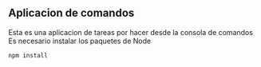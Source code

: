 ## Aplicacion de comandos
Esta es una aplicacion de tareas por hacer desde la consola de comandos
Es necesario instalar los paquetes de Node
```
npm install 
```